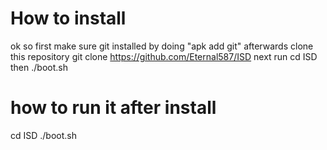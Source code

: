 # How to install 
ok so first make sure git installed by doing "apk add git"
afterwards clone this repository
git clone https://github.com/Eternal587/ISD
next run
cd ISD
then
./boot.sh
# how to run it after install
cd ISD 
./boot.sh
